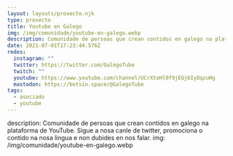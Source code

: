 ```yaml
---
layout: layouts/proxecto.njk
type: proxecto
title: Youtube en Galego
img: /img/comunidade/youtube-en-galego.webp
description: Comunidade de persoas que crean contidos en galego na plataforma de YouTube. Sigue a nosa canle de twitter, promociona o contido na nosa lingua e non dubides en nos falar.
date: 2021-07-01T17:23:44.576Z
redes:
  instagram: ""
  twitter: https://twitter.com/GalegoTube
  twitch: ""
  youtube: https://www.youtube.com/channel/UCrXtoHl0f9jEGj6IyOqzuHg
  mastodon: https://botsin.space/@GalegoTube
tags:
  - asociado
  - youtube
---
```

description: Comunidade de persoas que crean contidos en galego na plataforma de YouTube. Sigue a nosa canle de twitter, promociona o contido na nosa lingua e non dubides en nos falar.
img: /img/comunidade/youtube-en-galego.webp
